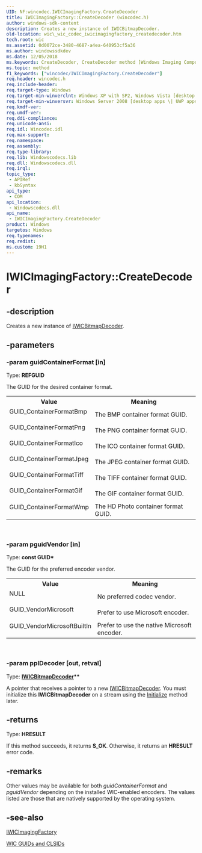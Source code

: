 ```yaml
---
UID: NF:wincodec.IWICImagingFactory.CreateDecoder
title: IWICImagingFactory::CreateDecoder (wincodec.h)
author: windows-sdk-content
description: Creates a new instance of IWICBitmapDecoder.
old-location: wic\_wic_codec_iwicimagingfactory_createdecoder.htm
tech.root: wic
ms.assetid: 0d0072ce-3480-4687-a4ea-640953cf5a36
ms.author: windowssdkdev
ms.date: 12/05/2018
ms.keywords: CreateDecoder, CreateDecoder method [Windows Imaging Component], CreateDecoder method [Windows Imaging Component],IWICImagingFactory interface, IWICImagingFactory interface [Windows Imaging Component],CreateDecoder method, IWICImagingFactory.CreateDecoder, IWICImagingFactory::CreateDecoder, _wic_codec_iwicimagingfactory_createdecoder, wic._wic_codec_iwicimagingfactory_createdecoder, wincodec/IWICImagingFactory::CreateDecoder
ms.topic: method
f1_keywords: ["wincodec/IWICImagingFactory.CreateDecoder"]
req.header: wincodec.h
req.include-header: 
req.target-type: Windows
req.target-min-winverclnt: Windows XP with SP2, Windows Vista [desktop apps \| UWP apps]
req.target-min-winversvr: Windows Server 2008 [desktop apps \| UWP apps]
req.kmdf-ver: 
req.umdf-ver: 
req.ddi-compliance: 
req.unicode-ansi: 
req.idl: Wincodec.idl
req.max-support: 
req.namespace: 
req.assembly: 
req.type-library: 
req.lib: Windowscodecs.lib
req.dll: Windowscodecs.dll
req.irql: 
topic_type:
 - APIRef
 - kbSyntax
api_type:
 - COM
api_location:
 - Windowscodecs.dll
api_name:
 - IWICImagingFactory.CreateDecoder
product: Windows
targetos: Windows
req.typenames: 
req.redist: 
ms.custom: 19H1
---
```


# IWICImagingFactory::CreateDecoder


## -description


Creates a new instance of <a href="https://docs.microsoft.com/windows/desktop/api/wincodec/nn-wincodec-iwicbitmapdecoder">IWICBitmapDecoder</a>.


## -parameters




### -param guidContainerFormat [in]

Type: <b>REFGUID</b>

The GUID for the desired container format.

<table>
<tr>
<th>Value</th>
<th>Meaning</th>
</tr>
<tr>
<td width="40%"><a id=""></a><dl>
<dt><b></b></dt>
<dt>GUID_ContainerFormatBmp</dt>
</dl>
</td>
<td width="60%">
The BMP container format GUID.

</td>
</tr>
<tr>
<td width="40%"><a id=""></a><dl>
<dt><b></b></dt>
<dt>GUID_ContainerFormatPng</dt>
</dl>
</td>
<td width="60%">
The PNG container format GUID.

</td>
</tr>
<tr>
<td width="40%"><a id=""></a><dl>
<dt><b></b></dt>
<dt>GUID_ContainerFormatIco</dt>
</dl>
</td>
<td width="60%">
The ICO container format GUID.

</td>
</tr>
<tr>
<td width="40%"><a id=""></a><dl>
<dt><b></b></dt>
<dt>GUID_ContainerFormatJpeg</dt>
</dl>
</td>
<td width="60%">
The JPEG container format GUID.

</td>
</tr>
<tr>
<td width="40%"><a id=""></a><dl>
<dt><b></b></dt>
<dt>GUID_ContainerFormatTiff</dt>
</dl>
</td>
<td width="60%">
The TIFF container format GUID.

</td>
</tr>
<tr>
<td width="40%"><a id=""></a><dl>
<dt><b></b></dt>
<dt>GUID_ContainerFormatGif</dt>
</dl>
</td>
<td width="60%">
The GIF container format GUID.

</td>
</tr>
<tr>
<td width="40%"><a id=""></a><dl>
<dt><b></b></dt>
<dt>GUID_ContainerFormatWmp</dt>
</dl>
</td>
<td width="60%">
The HD Photo container format GUID.

</td>
</tr>
</table>
 


### -param pguidVendor [in]

Type: <b>const GUID*</b>

The GUID for the preferred encoder vendor. 

<table>
<tr>
<th>Value</th>
<th>Meaning</th>
</tr>
<tr>
<td width="40%"><a id=""></a><dl>
<dt><b></b></dt>
<dt>NULL</dt>
</dl>
</td>
<td width="60%">
No preferred codec vendor.

</td>
</tr>
<tr>
<td width="40%"><a id=""></a><dl>
<dt><b></b></dt>
<dt>GUID_VendorMicrosoft</dt>
</dl>
</td>
<td width="60%">
Prefer to use Microsoft encoder.

</td>
</tr>
<tr>
<td width="40%"><a id=""></a><dl>
<dt><b></b></dt>
<dt>GUID_VendorMicrosoftBuiltIn</dt>
</dl>
</td>
<td width="60%">
Prefer to use the native Microsoft encoder.

</td>
</tr>
</table>
 


### -param ppIDecoder [out, retval]

Type: <b><a href="https://docs.microsoft.com/windows/desktop/api/wincodec/nn-wincodec-iwicbitmapdecoder">IWICBitmapDecoder</a>**</b>

A pointer that receives a pointer to a new <a href="https://docs.microsoft.com/windows/desktop/api/wincodec/nn-wincodec-iwicbitmapdecoder">IWICBitmapDecoder</a>. You must initialize this <b>IWICBitmapDecoder</b> on a stream using the <a href="https://docs.microsoft.com/windows/desktop/api/wincodec/nf-wincodec-iwicbitmapdecoder-initialize">Initialize</a> method later.


## -returns



Type: <b>HRESULT</b>

If this method succeeds, it returns <b xmlns:loc="http://microsoft.com/wdcml/l10n">S_OK</b>. Otherwise, it returns an <b xmlns:loc="http://microsoft.com/wdcml/l10n">HRESULT</b> error code.




## -remarks



Other values may be available for both <i>guidContainerFormat</i> and <i>pguidVendor</i> depending on the installed WIC-enabled encoders.
            The values listed are those that are natively supported by the operating system.
         




## -see-also




<a href="https://docs.microsoft.com/windows/desktop/api/wincodec/nn-wincodec-iwicimagingfactory">IWICImagingFactory</a>



<a href="https://docs.microsoft.com/windows/desktop/wic/-wic-guids-clsids">WIC GUIDs and CLSIDs</a>
 

 

